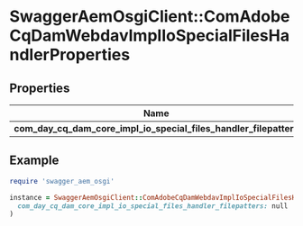 # SwaggerAemOsgiClient::ComAdobeCqDamWebdavImplIoSpecialFilesHandlerProperties

## Properties

| Name | Type | Description | Notes |
| ---- | ---- | ----------- | ----- |
| **com_day_cq_dam_core_impl_io_special_files_handler_filepatters** | [**ConfigNodePropertyArray**](ConfigNodePropertyArray.md) |  | [optional] |

## Example

```ruby
require 'swagger_aem_osgi'

instance = SwaggerAemOsgiClient::ComAdobeCqDamWebdavImplIoSpecialFilesHandlerProperties.new(
  com_day_cq_dam_core_impl_io_special_files_handler_filepatters: null
)
```

